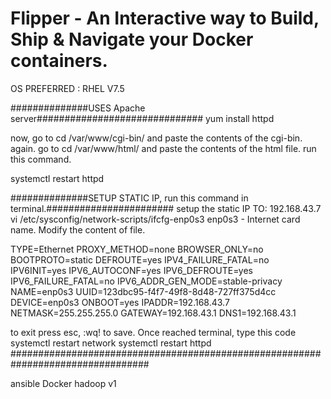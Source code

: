 # Flipper - An Interactive way to Build, Ship & Navigate your Docker containers. 





OS PREFERRED : RHEL V7.5

##############USES Apache server##############################
yum install httpd

now, go to
            cd /var/www/cgi-bin/
and paste the contents of the cgi-bin.
again. go to
            cd /var/www/html/
and paste the contents of the html file.
run this command.

systemctl restart httpd

##############SETUP STATIC IP, run this command in terminal.#######################
setup the static IP TO: 192.168.43.7
            vi /etc/sysconfig/network-scripts/ifcfg-enp0s3 
enp0s3 - Internet card name.
Modify the content of file.

TYPE=Ethernet
PROXY_METHOD=none
BROWSER_ONLY=no
BOOTPROTO=static
DEFROUTE=yes
IPV4_FAILURE_FATAL=no
IPV6INIT=yes
IPV6_AUTOCONF=yes
IPV6_DEFROUTE=yes
IPV6_FAILURE_FATAL=no
IPV6_ADDR_GEN_MODE=stable-privacy
NAME=enp0s3
UUID=123dbc95-f4f7-49f8-8d48-727ff375d4cc
DEVICE=enp0s3
ONBOOT=yes
IPADDR=192.168.43.7
NETMASK=255.255.255.0
GATEWAY=192.168.43.1
DNS1=192.168.43.1

to exit
press esc, :wq! to save. Once reached terminal, type this code
            systemctl restart network
            systemctl restart httpd           
#################################################################################

ansible
Docker
hadoop v1


